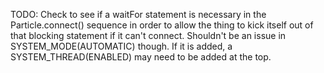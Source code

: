TODO: Check to see if a waitFor statement is necessary in the Particle.connect() sequence in order to allow the thing to kick itself out of that blocking statement if it can't connect. Shouldn't be an issue in SYSTEM_MODE(AUTOMATIC) though. If it is added, a SYSTEM_THREAD(ENABLED) may need to be added at the top.